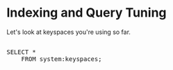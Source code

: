 # Indexing and Query Tuning

Let's look at keyspaces you're using so far.

<pre id="example"> 
SELECT * 
    FROM system:keyspaces;
</pre>
